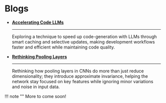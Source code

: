 # Blogs

<div class="grid cards" markdown>

- [__Accelerating Code LLMs__](accelerating-code-llms/index.md)

    ---

    Exploring a technique to speed up code-generation with LLMs through smart caching and selective updates, making development workflows faster and efficient while maintaining code quality.
    

- [__Rethinking Pooling Layers__](approximate-invariance/index.md)

    ---

    Rethinking how pooling layers in CNNs do more than just reduce dimensionality; they introduce approximate invariance, helping the network stay focused on key features while ignoring minor variations and noise in input data.
</div>

!!! note ""
    More to come soon!